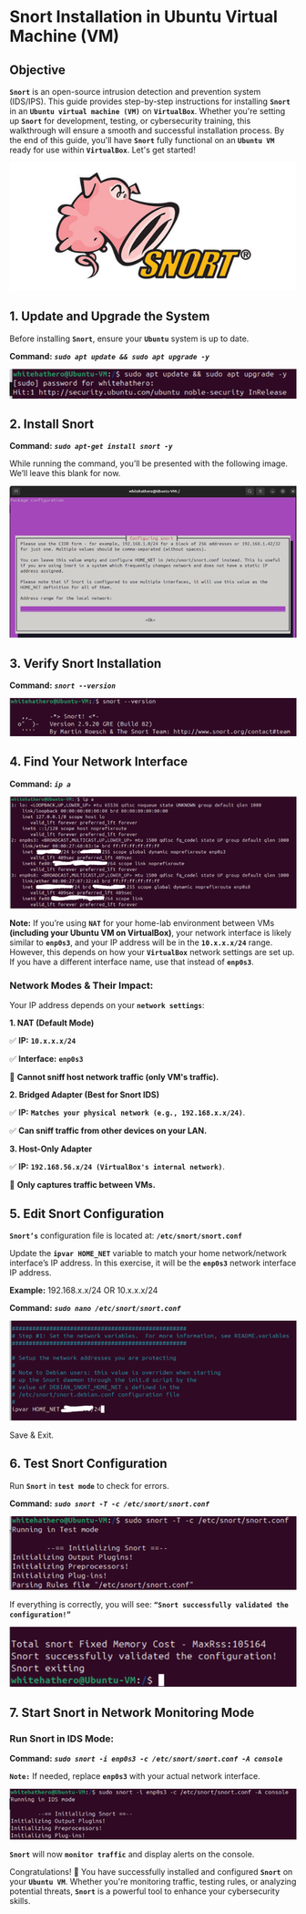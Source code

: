 # Snort Installation in Ubuntu Virtual Machine (VM)

## Objective
**`Snort`** is an open-source intrusion detection and prevention system (IDS/IPS). This guide provides step-by-step instructions for installing **`Snort`** in an **`Ubuntu virtual machine (VM)`** on **`VirtualBox`**. Whether you're setting up **`Snort`** for development, testing, or cybersecurity training, this walkthrough will ensure a smooth and successful installation process. By the end of this guide, you'll have **`Snort`** fully functional on an **`Ubuntu VM`** ready for use within **`VirtualBox`**. Let's get started!

<img src="docs/snort_logo.PNG">

## 1. Update and Upgrade the System
Before installing **`Snort`**, ensure your **`Ubuntu`** system is up to date.

**Command:** ***`sudo apt update && sudo apt upgrade -y`***

<img src="docs/Update_and_Upgrade.png">

## 2. Install Snort

**Command:** ***`sudo apt-get install snort -y`***

While running the command, you’ll be presented with the following image. We’ll leave this blank for now.

<img src="docs/configuring_snort.png">

## 3. Verify Snort Installation

**Command:** ***`snort --version`***

<img src="docs/verify_snort.png">

## 4. Find Your Network Interface

**Command:** ***`ip a`***

<img src="docs/verify_network.png">

**Note:** If you’re using **`NAT`** for your home-lab environment between VMs **(including your Ubuntu VM on VirtualBox)**, your network interface is likely similar to **`enp0s3`**, and your IP address will be in the **`10.x.x.x/24`** range. However, this depends on how your **`VirtualBox`** network settings are set up. If you have a different interface name, use that instead of **`enp0s3`**.

### Network Modes & Their Impact:

Your IP address depends on your **`network settings`**:

**1.	NAT (Default Mode)**

✅ **IP:** **`10.x.x.x/24`**

✅ **Interface:** **`enp0s3`**

🔻 **Cannot sniff host network traffic (only VM's traffic).**

**2.	Bridged Adapter (Best for Snort IDS)**

✅ **IP:** **`Matches your physical network (e.g., 192.168.x.x/24)`**.

✅ **Can sniff traffic from other devices on your LAN.**

**3.	Host-Only Adapter**

✅ **IP:** **`192.168.56.x/24 (VirtualBox's internal network)`**.

🔻 **Only captures traffic between VMs.**

## 5. Edit Snort Configuration

**`Snort’s`** configuration file is located at: **`/etc/snort/snort.conf`**

Update the **`ipvar HOME_NET`** variable to match your home network/network interface’s IP address. In this exercise, it will be the **`enp0s3`** network interface IP address.

**Example:** 192.168.x.x/24 OR 10.x.x.x/24

**Command:** ***`sudo nano /etc/snort/snort.conf`***

<img src="docs/snort_conf.png">

Save & Exit.

## 6. Test Snort Configuration

Run **`Snort`** in **`test mode`** to check for errors.

**Command:** ***`sudo snort -T -c /etc/snort/snort.conf`***

<img src="docs/snort_test.png">

If everything is correctly, you will see: **`“Snort successfully validated the configuration!”`**

<img src="docs/validating_snort.png">

## 7. Start Snort in Network Monitoring Mode

### Run Snort in IDS Mode:

**Command:** ***`sudo snort -i enp0s3 -c /etc/snort/snort.conf -A console`***

**`Note:`** If needed, replace **`enp0s3`** with your actual network interface.

<img src="docs/snort_IDS_mode.png">

**`Snort`** will now **`monitor traffic`** and display alerts on the console.

Congratulations! 🎉 You have successfully installed and configured **`Snort`** on your **`Ubuntu VM`**. Whether you're monitoring traffic, testing rules, or analyzing potential threats, **`Snort`** is a powerful tool to enhance your cybersecurity skills.


